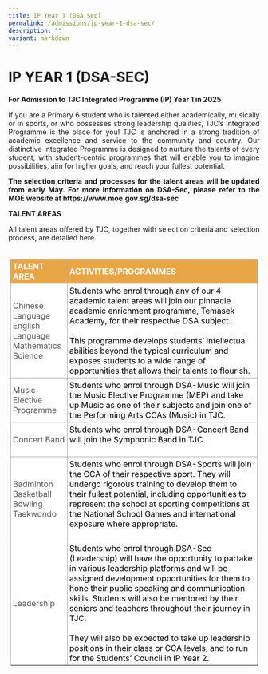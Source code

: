 ```yaml
---
title: IP Year 1 (DSA Sec)
permalink: /admissions/ip-year-1-dsa-sec/
description: ""
variant: markdown
---
```

# IP YEAR 1 (DSA-SEC)

**For Admission to TJC Integrated Programme (IP) Year 1 in 2025**

<p style="text-align: justify;">If you are a Primary 6 student who is talented either academically, musically or in sports, or who possesses strong leadership qualities, TJC’s Integrated Programme is the place for you! TJC is anchored in a strong tradition of academic excellence and service to the community and country. Our distinctive Integrated Programme is designed to nurture the talents of every student, with student-centric programmes that will enable you to imagine possibilities, aim for higher goals, and reach your fullest potential.</p>

<p style="text-align: justify;"><b>The selection criteria and processes for the talent areas will be updated from early May. For more information on DSA-Sec, please refer to the MOE website at https://www.moe.gov.sg/dsa-sec</b>
</p>

**TALENT AREAS**

<p style="text-align: justify;">All talent areas offered by TJC, together with selection criteria and
selection process, are detailed here.</p>

<style>.mmt-table,.mmt-table-custom{width:100%;table-layout:fixed;}.mmt-table tr td, .mmt-table thead tr th{height:24px!important;padding:4px;border:1px solid #aaa;overflow: auto;} .mmt-table thead tr th {background: #e8a647; color: #fff; text-align: inherit;}.mmt-table-custom-parent{margin:0;padding:4px}.mmt-table tr:nth-child(odd) {background: #ffffff} .mmt-table tr:nth-child(even) {background: #ffffff} .mmt-table td:nth-child(odd) {color: #545454} .mmt-table td:nth-child(even) {color: #000000}.mmt-table tr td, .mmt-table thead tr th {border : 1px solid #aaaaaa}.mmt-table thead tr th {background: #e8a647; color: #fff; text-align: inherit;}</style><p></p><div class="mmt-custom-content col-sm-12 mmt-table-custom-parent col-lg-12"><table class="mmt-table mmt-table-custom selected" id="TABLE-1"><thead>
<tr>
<th>TALENT AREA</th>
<th>ACTIVITIES/PROGRAMMES</th>
</tr>
</thead>
<tbody>
<tr>
<td class="">Chinese Language <br>English Language<br> Mathematics <br>Science</td>
<td>Students who enrol through any of our 4 academic talent areas will join our pinnacle academic enrichment programme, Temasek Academy, for their respective DSA subject. 
<br><br>This programme develops students’ intellectual abilities beyond the typical curriculum and exposes students to a wide range of opportunities that allows their talents to flourish.
<br>
</td></tr></tbody><tbody>
<tr>
<td class="">Music Elective Programme <br>
</td><td>Students who enrol through DSA-Music will join the Music Elective Programme (MEP) and take up Music as one of their subjects and join one of the Performing Arts CCAs (Music) in TJC.
<br>
</td></tr></tbody><tbody>
<tr>
<td class="">Concert Band<br></td>
<td>Students who enrol through DSA-Concert Band will join the Symphonic Band in TJC.
<br>
<br>
</td></tr></tbody><tbody>
<tr>
<td class="">Badminton<br> Basketball <br>Bowling<br>Taekwondo</td>
<td>Students who enrol through DSA-Sports will join the CCA of their respective sport. They will undergo rigorous training to develop them to their fullest potential, including opportunities to represent the school at sporting competitions at the National School Games and international exposure where appropriate.
<br>	
<br>
</td></tr></tbody><tbody>
<tr>
<td class="">Leadership<br> </td>	
<td>Students who enrol through DSA-Sec (Leadership) will have the opportunity to partake in various leadership platforms and will be assigned development opportunities for them to hone their public speaking and communication skills. Students will also be mentored by their seniors and teachers throughout their journey in TJC. <br><br>They will also be expected to take up leadership positions in their class or CCA levels, and to run for the Students’ Council in IP Year 2. 
<br>	

</td>

</tr>
<tr>
</tr>
<tr>
</tr>
<tr>
</tr>
</tbody>
</table>
</div>

